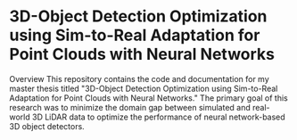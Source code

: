 # 3D-Object Detection Optimization using Sim-to-Real Adaptation for Point Clouds with Neural Networks

Overview
This repository contains the code and documentation for my master thesis titled "3D-Object Detection Optimization using Sim-to-Real Adaptation for Point Clouds with Neural Networks." The primary goal of this research was to minimize the domain gap between simulated and real-world 3D LiDAR data to optimize the performance of neural network-based 3D object detectors.
